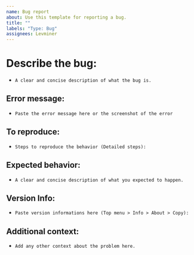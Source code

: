 ```yaml
---
name: Bug report
about: Use this template for reporting a bug.
title: ""
labels: "Type: Bug"
assignees: Levminer
---
```


# Describe the bug:

-   `A clear and concise description of what the bug is.`

## Error message:

-   `Paste the error message here or the screenshot of the error`

## To reproduce:

-   `Steps to reproduce the behavior (Detailed steps):`

## Expected behavior:

-   `A clear and concise description of what you expected to happen.`

## Version Info:

-   `Paste version informations here (Top menu > Info > About > Copy):`

## Additional context:

-   `Add any other context about the problem here.`
